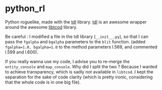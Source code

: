 # python_rl
Python roguelike, made with the [tdl](https://pythonhosted.org/tdl/) library. [tdl](https://pythonhosted.org/tdl/) is an awesome wrapper around the awesome [libtcod](http://roguecentral.org/doryen/data/libtcod/doc/1.5.1/index2.html) library.

Be careful : I modified a file in the tdl library (`__init__.py`), so that I can pass the `fgalpha` and `bgalpha` parameters to the `blit` function. (added `fgalpha=1.0, bgalpha=1.0` to the method parameters l.569, and commented l.599 and l.600).

If you really wanna use my code, I advise you to re-merge the `entity_console` and `map_console`. Why did I split the two ? Because I wanted to achieve transparency, which is sadly not available in `libtcod`. I kept the separation for the sake of code clarity (which is pretty ironic, considering that the whole code is in one big file).
